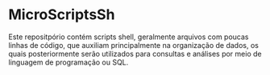 # MicroScriptsSh
Este repositpório contém scripts shell, geralmente arquivos com poucas linhas de código, que auxiliam principalmente na organização de dados, os quais posteriormente serão utilizados para consultas e análises por meio de linguagem de programação ou SQL.
